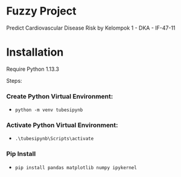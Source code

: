 # Fuzzy Project

Predict Cardiovascular Disease Risk
by Kelompok 1 - DKA - IF-47-11

# Installation

Require Python 1.13.3

Steps:

### Create Python Virtual Environment:

- `python -m venv tubesipynb`

### Activate Python Virtual Environment:

- `.\tubesipynb\Scripts\activate`

### Pip Install

- `pip install pandas matplotlib numpy ipykernel`
